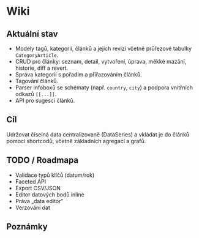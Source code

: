 # Wiki

## Aktuální stav
- Modely tagů, kategorií, článků a jejich revizí včetně průřezové tabulky `CategoryArticle`.
- CRUD pro články: seznam, detail, vytvoření, úprava, měkké mazání, historie, diff a revert.
- Správa kategorií s pořadím a přiřazováním článků.
- Tagování článků.
- Parser infoboxů se schématy (např. `country`, `city`) a podpora vnitřních odkazů `[[...]]`.
- API pro sugesci článků.

## Cíl
Udržovat číselná data centralizovaně (DataSeries) a vkládat je do článků pomocí shortcodů,
včetně základních agregací a grafů.

## TODO / Roadmapa
- Validace typů klíčů (datum/rok)
- Faceted API
- Export CSV/JSON
- Editor datových bodů inline
- Práva „data editor“
- Verzování dat

## Poznámky
